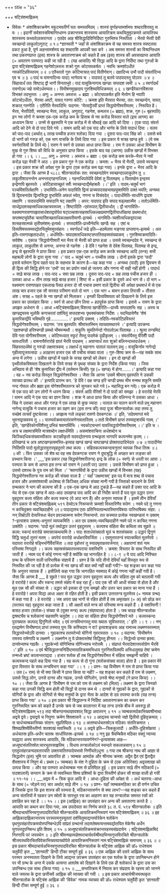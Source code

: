 +++
title = "३६"

+++
षट्त्रिंशमाह्निकम् 
* विवेकः * अंशांशिकाक्रमेण स्फुटमवतीर्णं यतः समस्तमिदम् । 
शास्त्रं पूर्णाहन्तामर्शमयः शब्दराशिरवतु स वः ।। इदानीं सर्वशास्त्रविश्रान्तिधाम्नः प्रक्रान्तस्य शास्त्रस्य आयातिक्रम कथयितुमुपक्रमते 
आयातिरथ शास्त्रस्य कथ्यतेऽवसरागता । एतदेव आह 
श्रीसिद्धादिविनिर्दिष्टा गुरुभिश्च निरूपिता । भैरवो भैरवी देवी स्वच्छन्दो लाकुलोऽणुराट् ॥ १॥ 
*ज्ञानवती * जहाँ से अंशांशिकाक्रम से यह समस्त शास्त्र स्पष्टतया प्रकट हुआ है, पूर्ण अहन्तामर्शमय वह शब्दराशि आपकी रक्षा करे । 
अब समस्त शास्त्रों का विश्रान्तिधाम तथा प्रकरणप्राप्त (इस) शास्त्र के अवतारणाक्रम को कहते हैं 
अब (इस) शास्त्र की अवसरप्राप्त आयाति (= अवतरण परम्परा) कही जा रही है । 
(यह आयाति) श्री सिद्धा आदि के द्वारा निर्दिष्ट तथा गुरुओं के द्वारा 
षट्त्रिंशमाह्निकम् 
गहनेशोऽब्जजः शक्रो गुरुः कोट्यपकर्षतः । नवभिः क्रमशोऽधीतं नवकोटिप्रविस्तरम् ॥ २ ॥ एतैस्ततो गुरुः कोटिमात्रात् पादं वितीर्णवान्। दक्षादिभ्य उभौ पादौ संवर्तादिभ्य एव च ॥ ३ ॥ पादं च वामनादिभ्यः पादा) भार्गवाय च । पादपादं तु बलये पादपादस्तु योऽपरः ॥ ४ ॥ सिंहायार्धं ततः शिष्टाद् द्वौ भागौ विनताभुवे। पादं वासुकिनागाय खण्डाः सप्तदश त्वमी ॥ ५ ॥ स्वर्गादर्थं रावणोऽथ जहे रामोऽर्धमप्यतः।। विभीषणमुखादाप गुरुशिष्यविधिक्रमात् ॥ ६ ॥ 
खण्डैरेकानविंशत्या विभक्तं तदभूत्ततः । अणुः = अनन्तः अब्जज: = ब्रह्मा । कोट्यपकर्षत इति भैरवेण हि नवापि कोटयोऽधीताः, भैरव्या अष्टौ, यावत् गरुणा कोटि: । क्रमश इति भैरवात भैरव्या, तत: स्वच्छन्देन, यावत् शक्रात् गरुणेति । एतैरिति भैरवादिभि: यदागम: 
'भैरवाट्टैरवीं प्राप्तं सिद्धयोगीश्वरीमतम् । 
निरूपित है। भैरव, भैरवीदेवी, स्वच्छन्द भैरव, लाकुल, अणुराट्, गहनेश, कमलज (= ब्रह्मा), शक्र, गुरु (= बृहस्पति) इन नव लोगों ने क्रमश एक-एक करोड़ कम के हिसाब से नव करोड विस्तार वाले (इस आगम) का अध्ययन किया । उनमें से बृहस्पति ने एक करोड़ में से चौथाई दक्ष आदि को दिया । (एक पाद) संवर्त्त आदि को देने से दो पाद दिये गये । वामन आदि को एक पाद और भार्गव के लिये पादार्ध दिया । वलय को पाद-पाद (अर्थात् ६ लाख पच्चीस हजार श्लोक) दिया गया । दूसरा पाद-पाद सिंह को । उससे बचे दो भागों को गरुड़ को, एक भाग वासकि के लिये दिया गया । इस प्रकार ये सत्रह खण्ड हुये । (ये सब स्वर्गवासियों के लिये थे) | रावण ने स्वर्ग से उसका आधा प्राप्त किया । राम ने उसका आधा विभीषण के मुख से गुरु शिष्य की विधि के अनुसार प्राप्त किया । इसके बाद यह (आगम) उन्नीस खण्डों में विभक्त हो गया ।। ६ ।। ___ अणु = अनन्त । अब्जज = ब्रह्मा । एक करोड़ कम करके–भैरव ने नवों करोड़ पढ़ा भैरवी ने आठ । इस प्रकार गुरु ने एक करोड़ । क्रमश: = भैरव से भैरवी, उससे स्वच्छन्द । इस प्रकार शक्र की अपेक्षा गुरु के द्वारा (एक करोड़ कम पढ़ा गया) । इनके द्वारा = भैरव आदि के द्वारा । जैसा कि आगम है 
५८८८ 
श्रीतन्त्रालोकः 
तत: स्वच्छन्ददेवेन स्वच्छन्दाल्लाकुलेन तु ॥ लकुलीशादनन्तेन अनन्ताद्गहनाधिपम् । गहनाधिपतेदेवि देवेशं तु पितामहम् ॥ पितामहेन इन्द्रस्य इन्द्रेणापि बृहस्पतेः । 
कोटिहासाच्छुतं सर्वैः स्वच्छन्दाद्यैर्महाबलैः ।।' इति । पादम्-चतुर्थं भागं पञ्चविंशतिर्लक्षाणि । उभाविति–अनेन पादाविति द्वित्वं प्राच्यपादसहभावप्रयुक्तमिति उक्तं भवति; अन्यथा हि द्विवचनादेव द्वित्वसिद्धा वुभाविति अफलं भवेत्, गणना च विसंवदेत् । पादार्धमिति-सार्धाणि द्वादश लक्षाणि । पादपादमिति सपादानि षट् लक्षाणि । अपर: पादपाद इति सपाद षड्लक्षात्मैव । ततोऽर्धमिति-सार्धद्वादशसहस्राधिकलक्षत्रयरूपम् । शिष्टादिति -एवंरूपात् द्वितीयार्धात् । द्वौ भागाविति–वक्ष्यमाणरावणापहृतसार्धशतद्वयोपेत षट्पञ्चाशत्सहस्राधिकलक्षप्रमाणद्वितीयार्धापेक्षया प्रथमार्धात् सप्तषष्ट्युपेतैक चत्वारिंशच्छताधिकलक्षपरीमाणौ-इत्यर्थः । भागमिति-त्र्यशीत्यधिकद्वापञ्चा शत्सहस्रात्मकं तृतीयमंशम्-इत्यर्थः । सप्तदशेति-प्राच्यैर्नवभिः खण्डैः सह । एषां च दिव्यविषयत्वमवद्योतयितुमेवमुपसंहारः । स्वर्गादर्धं जढे इति—हठमेलाप भङ्गया प्राप्तवान्–इत्यर्थः । अत इति–रावणापहृतादर्धात् । अर्धमिति– सपादशताधिकाष्टसप्ततिसहस्रसंख्याकम् । गुरुशिष्यक्रमादिति-सर्वशेषः । एकान्न 
'सिद्धयोगीश्वरी मत भैरव से भैरवी को प्राप्त हआ । उससे स्वच्छन्ददेव ने, स्वच्छन्द से लाकुल, लाकुलीश से अनन्त, अनन्त से गहनेश । हे देवि ! गहनेश से देवेश पितामह, पितामह से इन्द्र, इन्द्र से बृहस्पति ने प्राप्त किया । इस प्रकार एक-एक करोड़ कम करके स्वच्छन्द आदि (तन्त्र) सभी महाबली लोगों के द्वारा सुना गया ।' 
पाद = चतुर्थ भाग = पच्चीस लाख । दोनों इसके द्वारा ‘पादौ' इससे वर्तमान द्वित्व पहले पाद के सहभाव के कारण है—यह कहा गया । अन्यथा (पादौ) इस द्विवचन से ही द्वित्व की सिद्धि होने पर 'उभौ' पद का प्रयोग व्यर्थ हो जायगा और गणना भी सही नहीं होगी । पादार्ध = साढ़े बारह लाख । पाद-पाद = सवा छह लाख । दूसरा पाद-पाद = छह लाख पचीस हजार ही । उसका आधा = तीन लाख साढ़े बारह हजार | शिष्ट से = इसी प्रकार के दूसरे अर्ध भाग से। दो भाग = वक्ष्यमाण रावणापहत एकलाख पैसठ हजार दो सौ पचास प्रमाण वाले द्वितीया की अपेक्षा प्रथमार्ध में से एक लाख चार हजार एक सौ सरसठ परीमाण वाले दो भाग । एक भाग = बावन हजार तिरासी = तीसरा अंश। सत्रह = पहले के नव खण्डों को मिलाकर । इनकी दिव्यविषयता को दिखलाने के लिये इस प्रकार का उपसंहार किया । स्वर्ग से आधा छीन लिया = हठपूर्वक प्राप्त किया । इससे = रावण के द्वारा अपहृत अर्धभाग से । आधा =षट्त्रिंशमाह्निकम् विंशत्या खण्डैरिति—प्राच्यैः सप्तदशभिः सह । अस्य च खण्डद्वयस्य भूलोकै कगाचरतां दर्शयितुं सप्तदशभ्यः पृथक्संख्यया निर्देशः । यदभिप्रायेणैव 
'शेषं कुमारिकाद्वीपे भविष्यति गृहे..............।' इत्यादि उक्तम् । तदिति–नवकोटिप्रविस्तरं सिद्धयोगेश्वरीमतम् । यदागम: 
'तत्र बृहस्पति: श्रीमांस्तस्मिन् व्याख्यामथारभे ।' इत्यादि उपक्रम्य 
'दक्षश्चण्डो हरिश्चण्डी प्रमथो भीममन्मथौ । 
शकुनिः सुमतिर्नन्दो गोपालोऽथ पितामहः ।। श्रुत्वा तन्त्रमिदं देवि गता योगीश्वरीमतम् । कोटिमध्यात् स्फुटं तैस्तु पादमेकं दृढीकृतम् ।। संवर्तायैस्तु वीरेशैौ पादौ चावधारितौ । वामनायैर्वरारोहे ज्ञातं भैरवि पादकम् । अवाप्यार्धं ततः शुक्रो बलिनन्दस्तदर्धकम् । सिंहस्तदर्धमेवं तु गरुडो लक्षमात्रकम् ॥ लक्षार्धं तु महानागः पातालं पालयन् प्रभुः। वासुकिर्नाम नागेन्द्रो गृहीत्वापूजयत्सदा ॥ 
अठहत्तर हजार एक सौ पचीस संख्या वाला । गुरु-शिष्य क्रम से—यह सबके साथ अन्त में लगेगा । उन्नीस खण्डों में पहले के सत्रह खण्डों को लेकर । इन दो खण्डों की पृथ्वीलोकविषयता दिखलाने के लिये सत्रह से पृथक् संख्या के द्वारा निर्देश (किया गया) । जिस अभिप्राय से ही 
'शेष कुमारिका द्वीप में (वर्तमान किसी) गृह (= खण्ड) में होगा.......।' इत्यादि कहा गया । वह = नव करोड़ विस्तृत सिद्धयोगेश्वरीमत । जैसा कि आगम 
'उसमें श्रीमान् वृहस्पति ने उसकी व्याख्या प्रारब्ध की ।' इत्यादि प्रारम्भ कर. 'हे देवि ! दक्ष चण्ड हरि चण्डी प्रमथ भीम मन्मथ शकुनि समति नन्द गोपाल और ब्रह्मा इस योगेश्वरीमततन्त्र को सुनकर चले गये (= महासिद्ध बन गये)। एक करोड़ में से एक पाद को उन लोगों ने धारण किया । संवर्त्त आदि वीरेशों ने दो पादों को समझा । हे वरारोहे भैरवि ! वामन आदि ने एक पाद का ज्ञान किया । शक्र ने आधा प्राप्त किया और वलिनन्द ने उसका आधा । सिंह ने उसका आधा और गरुड़ ने एक लाख से कुछ ज्यादा । पाताल का पालन करने वाले प्रभु महानाग नागेन्द्र वासुकि ने पचास हजार का ग्रहण कर (इस तन्त्र की) सदा पूजा 
श्रीतन्त्रालोकः 
तदा तस्य तु यच्छेषं तत्सर्वं दुष्टचेतसा ।। 
अपहृत्य गतो लङ्कां रावणो देवकण्टकः ॥' इति, 'तदेवमागतं मये भुवनाद्वासवस्य तु ।। पारम्पर्यक्रमायातंरावणेनावतारितम् ॥ ततो विभीषणे प्राप्तं तस्माद्दाशरथिं गतम् ।' इति, 'खण्डैरेकोनविंशैस्तु प्रभिन्नं श्रवणार्थिभिः । 
नवकोट्यन्तगं यावत्सिद्धयोगीश्वरीमतम् ।।' इति च । अत्र च लक्षमात्रमिति मात्रशब्देन लक्षार्धमिति । असमांशवाचिना अर्धशब्देन च किञ्चिदधिकसंख्यास्वीकारः कटाक्षीकृतो यदवद्योतनाय ग्रन्थकृता भागपरि कल्पनमेव कृतम् ।। 
प्रतिखण्डं च अत्र अष्टखण्डत्वमस्ति–इत्याह 
खण्डं खण्डं चाष्टखण्डं प्रोक्तपादादिभेदतः ॥ ७ ॥ पादादीनेव निर्दिशति 
पादो मूलोद्धारावुत्तरवृहदुत्तरे तथा कल्पः । संहितकल्पस्कन्दावनुत्तरं व्यापक त्रिधा तिस्रः ॥ ८ ॥ 
की । फिर उसका जो शेष था वह सब देवकण्टक रावण ने दुष्टबुद्धि से अपहत कर लङ्का को प्रस्थान किया ।' 
___'इस प्रकार (यह सिद्धयोगेश्वरीतन्त्र) इन्द्र के लोक (= स्वर्ग) से धरती पर आया । परम्परा के कम से आगत इस तन्त्र को रावण ने (धरती पर) उतारा । उससे विभीषण को प्राप्त हुआ । उससे दशरथ के पुत्र राम को मिला ।' 
'श्रवणार्थियों के द्वारा उन्नीस खण्डों में विभक्त (यह) सिद्धयोगेश्वरीतन्त्र नव करोड़ की संख्या वाला है ।' 
यहाँ 'लक्षमात्रम्' इस पद में मात्र शब्द से पचास हजार और असमांशवाची अर्धशब्द से किञ्चित् अधिक संख्या मानी गयी है जिसको बतलाने के लिये ग्रन्थकार ने भाग की कल्पना की है ॥ 
एक-एक खण्ड में आठ टुकड़े हैं—यह कहते हैं उक्त पाद आदि के भेद से एक-एक खण्ड में आठ-आठ उपखण्ड 
पाद आदि का ही निर्देश करते हैं 
पाद मूल उद्धार उत्तर वृहदुत्तर कल्प संहिता और कल्प स्कन्द (ये आठ भाग हैं) और अनुत्तर व्यापक हैं । इसमें तीन देवियाँ तीन प्रकार से 
षट्त्रिंशमाह्निकम् 
५९१ 
देव्योऽत्र निरूप्यन्ते क्रमशो विस्तारिणैव रूपेण । 
नवमे पदे तु गणना न काचिदुक्ता व्यवच्छिदाहीने ॥९॥ पादाद्याश्च एताः प्रतिनियतग्रन्थपरिमाणविषयाः पारिभाषिक्यः संज्ञा: । नन् तिम्रोऽपि देव्यस्त्रिधा चेदन प्रपञ्चात्मना रूपेण निरूप्यन्ते. तत कस्मात प्रत्येक नवखण्डत्वं न उक्तम् ?–इत्याशय उक्तम्-अनुत्तरं व्यापकमिति । अत एव उक्तम्-व्यवच्छिदाहीने नवमे पदे न काचित् गणना उक्तेति । यदागम: 
‘पादो मूलं तथोद्धार उत्तरं वृहदुत्तरम् । कल्पश्च संहिता चैव कथिता तव सुव्रते ॥ कल्प: स्कन्दं वरारोहे समासात्कथयामि ते । पादः शतार्धसंख्यातो मूलं च शतसंख्यया ॥ उद्धारं द्विगुणं विद्धि चतुर्धा तूत्तरं मतम् । अपरेयं वरारोहे अर्धाक्षरविवर्जिता ।। एवमुत्तरतन्त्रं स्यात्कथितं मूलभैरवे । यदापरा वरारोहे षड्भिर्भागैर्विवर्जिता ॥ तदा वृहोत्तरं तु स्यादमृताक्षरवर्जनात् । अक्षराणां शतं नाम परिभाषा निगद्यते ।। कल्पः सहस्रसंख्यातस्त्वपराया यशस्विनि । 
क्रमश: विस्तार के साथ निरूपित की जाती हैं । नवम पद में कोई गणना नहीं है क्योंकि वह भागरहित है ।। ८-९ ॥ 
ये पाद आदि निश्चित ग्रन्थ के परिमाण वाली पारिभाषिक संज्ञायें हैं । प्रश्न है कि यदि तीनों देवियाँ यहाँ विस्तृत रूप से निरूपित की जा रही है तो प्रत्येक में नव खण्ड की बात क्यों नहीं कही गयी?– यह शङ्का कर कहा गया कि अनुत्तर व्यापक हैं । इसीलिये कहा गया कि भागरहित नवमपद में कोई गणना नहीं कहीं गयी है। जैसा कि आगम है ___ हे सुव्रते ! पाद मूल उद्धार उत्तर वृहदुत्तर कल्प और संहिता तुम को बतलायी गयी हे वरारोहे ! कल्प और स्कन्द तमसे संक्षेप में कह रहा हूँ। पाद एक सौ की आधी संख्या से होता है और मूल एक सौ की संख्या से । उद्धार को इसका दो गुना समझो और उत्तर चार प्रकार का माना गया है । हे वरारोहे ! अपरा विद्या आधा अक्षर से रहित होती है। इसी प्रकार उत्तरतन्त्र मूलभैरव (= नामक ग्रन्थ) में कहा गया है । हे वरारोहे । जब अपरा छह भागों से रहित होती है तब अमृताक्षर (= अ) को छोड़ कर (परारूप यह) वृहदुत्तर कहा जाता है । 
सौ अक्षरों वाले मन्त्र को परिभाषा मन्त्र कहते हैं । हे यशस्विनी ! बासठ हजार (श्लोक-) संख्या से (युक्त मन्त्र) कल्प (संज्ञावाला) होता है । जब चादह 
श्रीतन्त्रालोकः 
द्वाषष्ट्यैव च श्लोकानां सहस्राणि चतुर्दश ।। तदा सा संहिता ज्ञेया सिद्धयोगीश्वरे मते । कल्पस्कन्दः पुराख्यातः कल्पाद् द्विगुणितो भवेत् ॥ 
एवं तन्त्रविभागस्तु मया ख्यातः सुविस्तरात् ।' इति ।। ९ ।। नन् एतद्रामेण विभीषणात् प्राप्तं तस्मात् पुनः किं कश्चिदाप न वा? इत्याशङ्कय आह 
रामाच्च लक्ष्मणस्तस्मात् सिद्धास्तेभ्योऽपि दानवाः । 
गुह्यकाश्च ततस्तेभ्यो योगिनो नृवरास्ततः ॥ १० ॥ 
यदागम: 
'विभीषणेन रामस्य रामेणापि च लक्ष्मणे । लक्ष्मणेन तु ये प्रोक्तास्तेषां सिद्धिस्तु हीनता ।। सिद्धेभ्यो दानवा ह्रस्वा. दानवेभ्यश्च गह्यकैः । 
गुह्यकेभ्यो योगिभिश्च योगिभ्यश्च नरोत्तमैः ।। 
संप्राप्तं भैरवादेशात्तपसोग्रेण भैरवि ।' इति ॥ १० ॥ एवं श्रीसिद्धातन्त्रनिर्दिष्टमायातिक्रममभिधाय गुरुनिरूपितमपि अभिधातुमाह 
तेषां क्रमेण तन्मध्ये भ्रष्टं कालान्तराद्यदा । 
हजार श्लोक हों तब सिद्धयोगेश्वरीमत में संहिता समझनी चाहिये । कल्पस्कन्द पहले कह दिया गया है । वह कल्प से दो गुना (श्लोकसंख्या वाला) होता है । इस प्रकार मेरे द्वारा विस्तार के साथ तन्त्रविभाग कहा गया' ।। ९ ।। 
प्रश्न- यह विभीषण ने राम से प्राप्त किया गया । उस (= राम) से भी क्या किसी ने प्राप्त किया या नहीं? – यह शङ्का कर कहते हैं 
राम से लक्ष्मण, उससे सिद्ध लोग, उनसे दानव और गह्यक, उनसे योगिलोग, उनसे श्रेष्ठ मनुष्यों (ने प्राप्त किया) ।। १० ।। 
जैसा कि आगम है 
'विभीषण से राम को राम से लक्ष्मण को (मिला)। लक्ष्मण के द्वारा जिनको कहा गया उनकी सिद्धि कम होती थी सिद्धों से दानव कम थे । दानवों से गुह्यकों के द्वारा, गुह्यकों से योगियों के द्वारा और योगियों से श्रेष्ठ मनुष्यों के द्वारा भैरव के आदेश से उग्र तपस्या करके (यह तन्त्र) प्राप्त किया गया' ॥ १० ॥ 
इस प्रकार श्री सिद्धातन्त्र में निर्दिष्ट अवतारणाक्रम का कथन कर गुरुनिरूपित क्रम को कहते हैं 
उनके क्रम से जब कालान्तर में यह तन्त्र उनके बीच में अवरुद्ध हो 
षट्त्रिंशमाह्निकम् 
५९३ 
तदा श्रीकण्ठनाथाज्ञावशात् सिद्धा अवातरन् ॥ ११ ॥ त्र्यम्बकामर्दकाभिख्यश्रीनाथा अद्वये द्वये। द्वयाद्वये च निपुणाः क्रमेण शिवशासने ॥ १२ ॥ 
आद्यस्य चान्वयो जज्ञे द्वितीयो दुहितृक्रमात् । स चार्धत्र्यम्बकाभिख्यः संतान: सुप्रतिष्ठितः॥ १३ ॥ अतश्चार्धचतस्रोऽत्र मठिकाः संततिक्रमात । 
शिष्यप्रशिष्यैर्विस्तीर्णाः शतशाखं व्यवस्थितैः ॥ १४ ॥ अद्वये इति—त्रिककुलादौ । अर्धेति-दुहित्रपेक्षया । अर्धचतस्र इति–अर्धेन चतस्रः सार्धास्तिस्रः-इत्यर्थः ॥ १४ ॥ 
ननु इह त्रैयम्बिकैव मठिका वक्तुं न्याय्या यद्द्वारा अस्य शास्त्रस्य आयातिः, किं मठिकान्तरव्यावर्णनेन?–इत्याशक्य आह— 
अध्युष्टसंततिस्रोत:सारभूतरसाहृतिम् । 
विधाय तन्त्रालोकोऽयं स्यन्दते सकलान्नसान्॥ १५ ॥ एतदुपसंहरन्नन्यदवतारयति 
उक्तायातिरुपादेयभावो निर्णीयतेऽधुना ॥ 
गया तब श्रीकण्ठ नाथ की आज्ञा से सिद्धलोग (इस) भूमि पर अवतरित हो । त्र्यम्बक आमर्दक और श्रीनाथ क्रमश: अद्वैत द्वैत एवं द्वैताद्वैत शैवशास्त्र में निपुण थे। प्रथम (= त्र्यम्बक) के वंश ने दुहिता के क्रम से (एक अतिरिक्त) अद्वयशाखा को उत्पन्न किया । और वह परम्परा अर्धत्र्यम्बक नाम से प्रतिष्ठित हुई । इस प्रकार साढ़े तीन मठिकायें (= पाठशालायें) सन्तान के क्रम से व्यवस्थित शिष्य प्रशिष्यों के द्वारा विस्तीर्ण होकर सौ शाखा वाली हो गयीं ॥ ११-१४ ।। ___अद्वय में = त्रिक कुल आदि में । आधा-दुहिता की अपेक्षा से । अर्ध 
चतस्त्र:-आधा के साथ (= जोड़ने पर) चार अर्थात् साढ़े तीन ॥ १४ ॥ 
प्रश्न- यहाँ त्र्यम्बकमठिका का ही वर्णन उचित है जिसके द्वारा कि इस शास्त्र की परम्परा है, मठिकान्तरवर्णन से क्या लाभ?—यह शङ्का कर कहते हैं 
अन्य संततियों में रहकर उन स्रोतों के सारभूत रस का आहरण कर यह तन्त्रालोक समस्त रसों को प्रवाहित कर रहा है ।। १५ ।। 
इस (आह्निक) का उपसंहार कर अन्य की अवतारणा करते है । 
आयाति का कथन कर दिया गया, अब उपादेयता का निर्णय करते 
३८ त. पं. 
५९४ 
श्रीतन्त्रालोकः ॥ इति श्रीमदाचार्याभिनवगुप्तपादविरचिते श्रीतन्त्रालोके आयातिक्रमनिरूपणं नाम षट्त्रिंशमाह्निकम् ॥ ३६ ॥ 
इह आह्निकादाह्निकान्तरस्य परस्परमनुस्यूततां दर्शयितुमाद्यन्तयोरेकेन श्लोकेन पृथगुपसंहारोपक्रमयोरुपनिबन्धेऽपि सांप्रतं ग्रन्थान्ते तदाश्लेषमत्यन्तमवद्योतयित मेकेनैव अर्धेन युगपत्तदुपनिबन्ध इति शिवम् ॥ १५ ॥ 
अध्युष्टसंततिक्रमसंक्रान्तरहस्यसंप्रदायेन । 
षट्त्रिंशमाह्निकमिदं निरणायि परं जयरथेन ॥ ॥ इति श्रीमन्महामाहेश्वराचार्यवर्यश्रीमदभिनवगुप्तविरचिते श्रीतन्त्रालोके श्रीजयरथविरचितविवेकाभिख्यव्याख्योपेते आयातिक्रमनिरूपणं 
नाम षट्त्रिंशमाह्निकं समाप्तम् ॥ ३६ ॥ 
॥ इस प्रकार श्रीमदाचार्यअभिनवगुप्तपादविरचित श्रीतन्त्रालोक के 
षट्त्रिंश आह्निक की डॉ० राधेश्याम चतुर्वेदी कृत 
__'ज्ञानवती' हिन्दी टीका सम्पूर्ण हुई ॥ ३६ ॥ एक आह्निक की दसरे आह्निक के साथ परस्पर अनस्यतता दिखाने के लिये आद्यन्त उपक्रम उपसंहार का एक श्लोक के द्वारा उपनिबन्धन होने पर भी ग्रन्थ के अन्त में उसके अत्यन्त आश्लेष को दिखाने के लिये एक ही श्लोकार्ध के द्वारा उस का उपनिबन्ध एक साथ (किया गया) ॥ १५ ॥ ___सन्ततिक्रम में निवास कर संप्रदाय के रहस्य को जानने वाले जयरथ के द्वारा छत्तीसवें आह्निक की व्याख्या की गयी । 
॥ इस प्रकार आचार्यश्रीजयरथकृत श्रीतन्त्रालोक के षट्त्रिंश आह्निक की 'विवेक' नामक व्याख्या की डॉ० राधेश्याम चतुर्वेदी कृत 
'ज्ञानवती' हिन्दी टीका सम्पूर्ण हुई ॥ ३६ ॥ 
